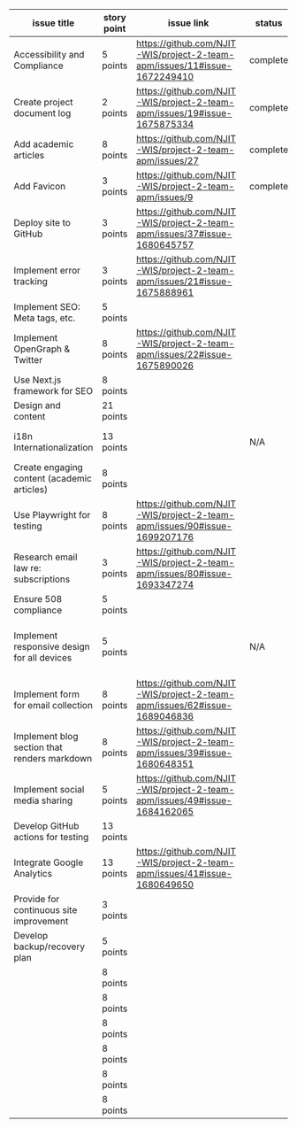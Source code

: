 | issue title                                  | story point | issue link                                                                | status   | assigned to | status notes                               |
|----------------------------------------------|-------------|---------------------------------------------------------------------------|----------|-------------|--------------------------------------------|
| Accessibility and Compliance                 | 5 points    | https://github.com/NJIT-WIS/project-2-team-apm/issues/11#issue-1672249410 | complete | Michael     |                                            | 
| Create project document log                  | 2 points    | https://github.com/NJIT-WIS/project-2-team-apm/issues/19#issue-1675875334 | complete | Michael     |                                            | 
| Add academic articles                        | 8 points    | https://github.com/NJIT-WIS/project-2-team-apm/issues/27                  | complete | Michael     |                                            | 
| Add Favicon                                  | 3 points    | https://github.com/NJIT-WIS/project-2-team-apm/issues/9                   | complete | Pil         |                                            |    
| Deploy site to GitHub                        | 3 points    | https://github.com/NJIT-WIS/project-2-team-apm/issues/37#issue-1680645757 |          | Pil         |                                            |  
| Implement error tracking                     | 3 points    | https://github.com/NJIT-WIS/project-2-team-apm/issues/21#issue-1675888961 |          | Michael     |                                            |  
| Implement SEO: Meta tags, etc.               | 5 points    |                                                                           |          | Michael     |                                            |  
| Implement OpenGraph & Twitter                | 8 points    | https://github.com/NJIT-WIS/project-2-team-apm/issues/22#issue-1675890026 |          | Avneet      |                                            |  
| Use Next.js framework for SEO                | 8 points    |                                                                           |          | Michael     |                                            |      
| Design and content                           | 21 points   |                                                                           |          | All         |                                            |  
| i18n Internationalization                    | 13 points   |                                                                           | N/A      | N/A         | Client deleted this requirement            |  
| Create engaging content (academic articles)  | 8 points    |                                                                           |          | Michael     |                                            |  
| Use Playwright for testing                   | 8 points    | https://github.com/NJIT-WIS/project-2-team-apm/issues/90#issue-1699207176 |          | Avneet      |                                            |  
| Research email law re: subscriptions         | 3 points    | https://github.com/NJIT-WIS/project-2-team-apm/issues/80#issue-1693347274 |          | Pil         |                                            |  
| Ensure 508 compliance                        | 5 points    |                                                                           |          | Michael     |                                            |  
| Implement responsive design for all devices  | 5 points    |                                                                           | N/A      | N/A         | issue resolved after implementing template |  
| Implement form for email collection          | 8 points    | https://github.com/NJIT-WIS/project-2-team-apm/issues/62#issue-1689046836 |          | Avneet      |                                            |  
| Implement blog section that renders markdown | 8 points    | https://github.com/NJIT-WIS/project-2-team-apm/issues/39#issue-1680648351 |          | Pil         |                                            |  
| Implement social media sharing               | 5 points    | https://github.com/NJIT-WIS/project-2-team-apm/issues/49#issue-1684162065 |          | Avneet      |                                            |  
| Develop GitHub actions for testing           | 13 points   |                                                                           |          | Avneet      |                                            |  
| Integrate Google Analytics                   | 13 points   | https://github.com/NJIT-WIS/project-2-team-apm/issues/41#issue-1680649650 |          | Pil         |                                            |  
| Provide for continuous site improvement      | 3 points    |                                                                           |          | Avneet      |                                            |  
| Develop backup/recovery plan                 | 5 points    |                                                                           |          | Pil         |                                            |  
|                                              | 8 points    |                                                                           |          |             |                                            |  
|                                              | 8 points    |                                                                           |          |             |                                            |  
|                                              | 8 points    |                                                                           |          |             |                                            |  
|                                              | 8 points    |                                                                           |          |             |                                            |  
|                                              | 8 points    |                                                                           |          |             |                                            |  
|                                              | 8 points    |                                                                           |          |             |                                            |  
